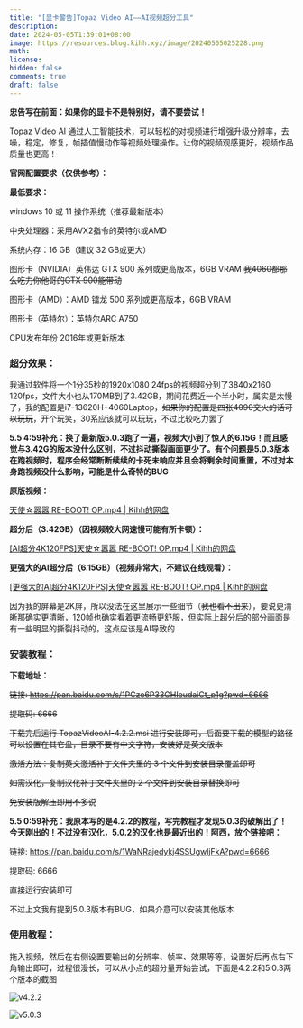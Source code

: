 ```yaml
---
title: "[显卡警告]Topaz Video AI——AI视频超分工具"
description: 
date: 2024-05-05T1:39:01+08:00
image: https://resources.blog.kihh.xyz/image/20240505025228.png
math: 
license: 
hidden: false
comments: true
draft: false
---
```


**忠告写在前面：如果你的显卡不是特别好，请不要尝试！**

Topaz Video AI 通过人工智能技术，可以轻松的对视频进行增强升级分辨率，去噪，稳定，修复，帧插值慢动作等视频处理操作。让你的视频观感更好，视频作品质量也更高！

**官网配置要求（仅供参考）：**

**最低要求：**

windows 10 或 11 操作系统（推荐最新版本）

中央处理器：采用AVX2指令的英特尔或AMD

系统内存：16 GB（建议 32 GB或更大）

图形卡（NVIDIA）英伟达 GTX 900 系列或更高版本，6GB VRAM  ~~我4060都那么吃力你他哥的GTX 900能带动~~

图形卡（AMD）：AMD 镭龙 500 系列或更高版本，6GB VRAM

图形卡（英特尔）：英特尔ARC A750

CPU发布年份     2016年或更新版本

### 超分效果：

我通过软件将一个1分35秒的1920x1080 24fps的视频超分到了3840x2160 120fps，文件大小也从170MB到了3.42GB，期间花费近一个半小时，属实是太慢了，我的配置是i7-13620H+4060Laptop，~~如果你的配置是四张4090交火的话可以玩玩~~，开个玩笑，30系应该就可以玩玩，不过比较吃力罢了

**5.5 4:59补充：换了最新版5.0.3跑了一遍，视频大小到了惊人的6.15G！而且感觉与3.42G的版本没什么区别，不过抖动撕裂画面更少了。有个问题是5.0.3版本在跑视频时，程序会经常断断续续的卡死未响应并且会将剩余时间重置，不过对本身跑视频没什么影响，可能是什么奇特的BUG**

**原版视频：**

[天使☆嚣嚣 RE-BOOT! OP.mp4 | Kihh的网盘](https://pan.kihh.xyz/GalGame%20OP/天使☆嚣嚣%20RE-BOOT!%20OP.mp4)

**超分后（3.42GB）（因视频较大网速慢可能有所卡顿）：**

[[AI超分4K120FPS]天使☆嚣嚣 RE-BOOT! OP.mp4 | Kihh的网盘](https://pan.kihh.xyz/GalGame%20OP/[AI超分4K120FPS]天使☆嚣嚣%20RE-BOOT!%20OP.mp4)

**更强大的AI超分后（6.15GB）（视频非常大，不建议在线观看）：**

[[更强大的AI超分4K120FPS]天使☆嚣嚣 RE-BOOT! OP.mp4 | Kihh的网盘](https://pan.kihh.xyz/GalGame%20OP/[更强大的AI超分4K120FPS]天使☆嚣嚣%20RE-BOOT!%20OP.mp4)



因为我的屏幕是2K屏，所以没法在这里展示一些细节（~~我也看不出来~~），要说更清晰那确实更清晰，120帧也确实看着更流畅更舒服，但实际上超分后的部分画面是有一些明显的撕裂抖动的，这点应该是AI导致的

### 安装教程：

**下载地址：**

~~链接: https://pan.baidu.com/s/1PCze6P33GHIeudaiCt_p1g?pwd=6666~~

~~提取码: 6666~~

~~下载完后运行 TopazVideoAI-4.2.2.msi 进行安装即可，后面要下载的模型的路径可以设置在其它盘，目录不要有中文字符，安装好是英文版本~~

~~激活方法：复制英文激活补丁文件夹里的 3 个文件到安装目录覆盖即可~~

~~如需汉化，复制汉化补丁文件夹里的 2 个文件到安装目录替换即可~~

~~免安装版解压即用不多说~~

**5.5 0:59补充：我原本写的是4.2.2的教程，写完教程才发现5.0.3的破解出了！今天刚出的！不过没有汉化，5.0.2的汉化也是最近出的！阿西，放个链接吧：**

链接: https://pan.baidu.com/s/1WaNRajedykj4SSUgwljFkA?pwd=6666

提取码: 6666 

直接运行安装即可

不过上文我有提到5.0.3版本有BUG，如果介意可以安装其他版本

### 使用教程：

拖入视频，然后在右侧设置要输出的分辨率、帧率、效果等等，设置好后再点右下角输出即可，过程很漫长，可以从小点的超分量开始尝试，下面是4.2.2和5.0.3两个版本的截图

![v4.2.2](https://resources.blog.kihh.xyz/image/20240505021033.png)

![v5.0.3](https://resources.blog.kihh.xyz/image/20240505051217.png)
